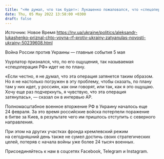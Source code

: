 ```yaml
---
title: "«Не думал, что так будет»: Лукашенко пожаловался, что «спецоперация» РФ затянулась"
date: Thu, 05 May 2022 13:58:00 +0300
draft: false
---
```

Источник: Новое Время https://nv.ua/ukraine/politics/aleksandr-lukashenko-priznal-chto-voyna-rf-protiv-ukrainy-zatyanulas-novosti-ukrainy-50239608.html


Война России против Украины — главные события 5 мая

Узурпатор признался, что, по его ощущения, так называемая «спецоперация РФ» идет не по плану.

«Если честно, я не думал, что эта операция затянется таким образом. Но я не настолько погружен в эту проблему, чтобы сказать, по плану там у них идет, у россиян, как они говорят, или так, как я это ощущаю. Хочу еще раз подчеркнуть, я чувствую, что эта операция затянулась», — сказал он в интервью AP.

Полномасштабное военное вторжение РФ в Украину началось еще 24 февраля. За это время российские войска потерпели поражение в битве за Киев, в результате чего им пришлось отступить с северного направления.

При этом на других участках фронда кремлевский режим на сегодняшний день также не сумел достичь своих стратегических целей, потеряв с начала войны уже более 24 тысяч военных.

Присоединяйтесь к нам в соцсетях Facebook, Telegram и Instagram.
